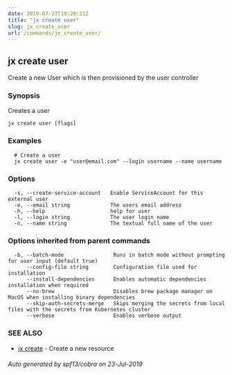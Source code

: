 ```yaml
---
date: 2019-07-23T19:20:21Z
title: "jx create user"
slug: jx_create_user
url: /commands/jx_create_user/
---
```

## jx create user

Create a new User which is then provisioned by the user controller

### Synopsis

Creates a user

```
jx create user [flags]
```

### Examples

```
  # Create a user
  jx create user -e "user@email.com" --login username --name username
```

### Options

```
  -s, --create-service-account   Enable ServiceAccount for this external user
  -e, --email string             The users email address
  -h, --help                     help for user
  -l, --login string             The user login name
  -n, --name string              The textual full name of the user
```

### Options inherited from parent commands

```
  -b, --batch-mode                Runs in batch mode without prompting for user input (default true)
      --config-file string        Configuration file used for installation
      --install-dependencies      Enables automatic dependencies installation when required
      --no-brew                   Disables brew package manager on MacOS when installing binary dependencies
      --skip-auth-secrets-merge   Skips merging the secrets from local files with the secrets from Kubernetes cluster
      --verbose                   Enables verbose output
```

### SEE ALSO

* [jx create](/commands/jx_create/)	 - Create a new resource

###### Auto generated by spf13/cobra on 23-Jul-2019
